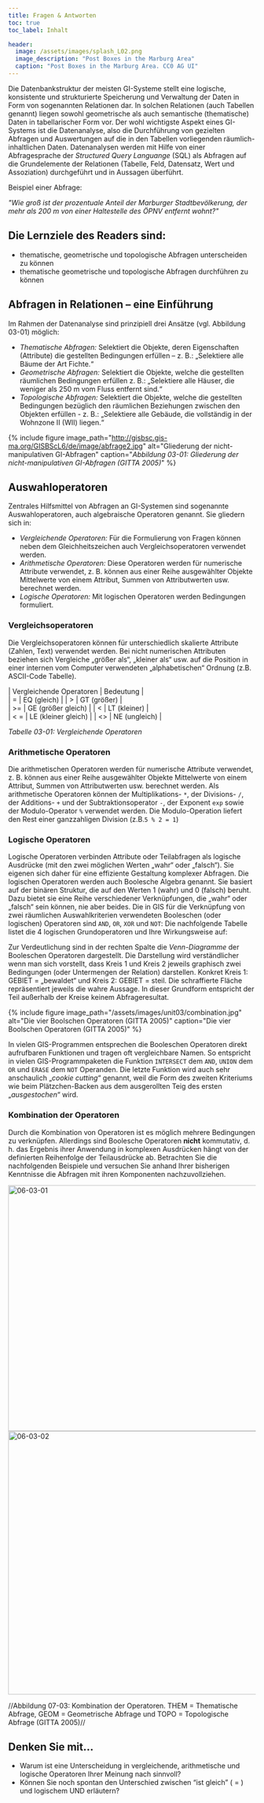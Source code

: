 ```yaml
---
title: Fragen & Antworten 
toc: true
toc_label: Inhalt

header:
  image: /assets/images/splash_L02.png
  image_description: "Post Boxes in the Marburg Area"
  caption: "Post Boxes in the Marburg Area. CC0 AG UI"
---
```



Die Datenbankstruktur der meisten GI-Systeme stellt eine logische, konsistente und strukturierte Speicherung und Verwaltung der Daten in Form von sogenannten Relationen dar. In solchen Relationen (auch Tabellen genannt) liegen sowohl geometrische als auch semantische (thematische) Daten in tabellarischer Form vor.<!--more-->  Der wohl wichtigste Aspekt eines GI-Systems ist die Datenanalyse, also die Durchführung von gezielten Abfragen und Auswertungen auf die in den Tabellen vorliegenden räumlich-inhaltlichen Daten. Datenanalysen werden mit Hilfe von einer Abfragesprache der *Structured Query Languange* (SQL) als Abfragen auf die Grundelemente der Relationen (Tabelle, Feld, Datensatz, Wert und Assoziation) durchgeführt und in Aussagen überführt.

Beispiel einer Abfrage:

*"Wie groß ist der prozentuale Anteil der Marburger Stadtbevölkerung, der mehr als 200 m von einer Haltestelle des ÖPNV entfernt wohnt?"*

## Die Lernziele des Readers sind:

  * thematische, geometrische und topologische Abfragen unterscheiden zu können
  * thematische geometrische und topologische Abfragen durchführen zu können


## Abfragen in Relationen – eine Einführung
	

Im Rahmen der Datenanalyse sind prinzipiell drei Ansätze (vgl. Abbildung 03-01) möglich:

  * *Thematische Abfragen:* Selektiert die Objekte, deren Eigenschaften (Attribute) die gestellten Bedingungen erfüllen – z. B.: „Selektiere alle Bäume der Art Fichte.“
  * *Geometrische Abfragen:* Selektiert die Objekte, welche die gestellten räumlichen Bedingungen erfüllen z. B.: „Selektiere alle Häuser, die weniger als 250 m vom Fluss entfernt sind.“
  * *Topologische Abfragen:* Selektiert die Objekte, welche die gestellten Bedingungen bezüglich den räumlichen Beziehungen zwischen den Objekten erfüllen - z. B.: „Selektiere alle Gebäude, die vollständig in der Wohnzone II (WII) liegen.“
  
{% include figure image_path="http://gisbsc.gis-ma.org/GISBScL6/de/image/abfrage2.jpg" alt="Gliederung der nicht-manipulativen GI-Abfragen" caption="*Abbildung 03-01: Gliederung der nicht-manipulativen GI-Abfragen (GITTA 2005)*" %}



## Auswahloperatoren

Zentrales Hilfsmittel von Abfragen an GI-Systemen sind sogenannte Auswahloperatoren, auch algebraische Operatoren genannt. Sie gliedern sich in:

  * *Vergleichende Operatoren:* Für die Formulierung von Fragen können neben dem Gleichheitszeichen auch Vergleichsoperatoren verwendet werden.
  * *Arithmetische Operatoren:* Diese Operatoren werden für numerische Attribute verwendet, z. B. können aus einer Reihe ausgewählter Objekte Mittelwerte von einem Attribut, Summen von Attributwerten usw. berechnet werden.
  * *Logische Operatoren:* Mit logischen Operatoren werden Bedingungen formuliert.

### Vergleichsoperatoren

Die Vergleichsoperatoren können für unterschiedlich skalierte Attribute (Zahlen, Text) verwendet werden. Bei nicht numerischen Attributen beziehen sich Vergleiche „größer als“, „kleiner als“ usw. auf die Position in einer internen vom Computer verwendeten „alphabetischen“ Ordnung (z.B. ASCII-Code Tabelle).

| Vergleichende Operatoren | Bedeutung |   
| =    | EQ (gleich)                   |
| >    | GT (größer)                   |    
| >=   | GE (größer gleich)            | 
| <    | LT (kleiner)                  |    
| < =   | LE (kleiner gleich)          | 
| <>   | NE (ungleich)                 |    

*Tabelle 03-01: Vergleichende Operatoren*

### Arithmetische Operatoren

Die arithmetischen Operatoren werden für numerische Attribute verwendet, z. B. können aus einer Reihe ausgewählter Objekte Mittelwerte von einem Attribut, Summen von Attributwerten usw. berechnet werden. Als arithmetische Operatoren können der Multiplikations- `*`, der Divisions- `/`, der Additions- `+` und der Subtraktionsoperator `-`, der Exponent `exp` sowie der Modulo-Operator `%` verwendet werden. Die Modulo-Operation liefert den Rest einer ganzzahligen Division (z.B.`5 % 2 = 1`)

### Logische Operatoren

Logische Operatoren verbinden Attribute oder Teilabfragen als logische Ausdrücke (mit den zwei möglichen Werten „wahr“ oder „falsch“). Sie eigenen sich daher für eine effiziente Gestaltung komplexer Abfragen. Die logischen Operatoren werden auch Boolesche Algebra genannt. Sie basiert auf der binären Struktur, die auf den Werten 1 (wahr) und 0 (falsch) beruht. Dazu bietet sie eine Reihe verschiedener Verknüpfungen, die „wahr“ oder „falsch“ sein können, nie aber beides. Die in GIS für die Verknüpfung von zwei räumlichen Auswahlkriterien verwendeten Booleschen (oder logischen) Operatoren sind `AND`, `OR`, `XOR` und `NOT`: Die nachfolgende Tabelle listet die 4 logischen Grundoperatoren und Ihre Wirkungsweise auf:

Zur Verdeutlichung sind in der rechten Spalte die *Venn-Diagramme* der Booleschen Operatoren dargestellt. Die Darstellung wird verständlicher wenn man sich vorstellt, dass  Kreis 1 und Kreis 2 jeweils graphisch zwei Bedingungen (oder Untermengen der Relation) darstellen. Konkret Kreis 1: GEBIET = „bewaldet“ und Kreis 2: GEBIET = steil. Die schraffierte Fläche repräsentiert jeweils die wahre Aussage. In dieser Grundform entspricht der Teil außerhalb der Kreise keinem Abfrageresultat.

{% include figure image_path="/assets/images/unit03/combination.jpg" alt="Die vier Boolschen Operatoren (GITTA 2005)" caption="Die vier Boolschen Operatoren (GITTA 2005)" %}


In vielen GIS-Programmen entsprechen die Booleschen Operatoren direkt aufrufbaren Funktionen und tragen oft vergleichbare Namen. So entspricht in vielen GIS-Programmpaketen die Funktion `INTERSECT` dem `AND`, `UNION` dem `OR` und `ERASE` dem `NOT` Operanden. Die letzte Funktion wird auch sehr anschaulich „*cookie cutting*“ genannt, weil die Form des zweiten Kriteriums wie beim Plätzchen-Backen aus dem ausgerollten Teig des ersten „*ausgestochen*“ wird.

### Kombination der Operatoren

Durch die Kombination von Operatoren ist es möglich mehrere Bedingungen zu verknüpfen. Allerdings sind Boolesche Operatoren **nicht** kommutativ, d. h. das Ergebnis ihrer Anwendung in komplexen Ausdrücken hängt von der definierten Reihenfolge der Teilausdrücke ab. Betrachten Sie die nachfolgenden Beispiele und versuchen Sie anhand Ihrer bisherigen Kenntnisse die Abfragen mit ihren Komponenten nachzuvollziehen.

	 
<html><a href="https://www.flickr.com/photos/environmentalinformatics-marburg/14161471688" title="06-03-01 by Environmental Informatics Marburg, on Flickr"><img src="https://farm3.staticflickr.com/2922/14161471688_12d9ff0432_o.png" width="983" height="500" alt="06-03-01"></a></html>
<html><a href="https://www.flickr.com/photos/environmentalinformatics-marburg/14348127685" title="06-03-02 by Environmental Informatics Marburg, on Flickr"><img src="https://farm3.staticflickr.com/2913/14348127685_0ed1e5b815_o.png" width="936" height="536" alt="06-03-02"></a></html>	 	 

//Abbildung 07-03:  Kombination der Operatoren. THEM = Thematische Abfrage, GEOM = Geometrische Abfrage und TOPO = Topologische Abfrage (GITTA 2005)//


## Denken Sie mit...

  * Warum ist eine Unterscheidung in vergleichende, arithmetische und logische Operatoren Ihrer Meinung nach sinnvoll?
  * Können Sie noch spontan den Unterschied zwischen “ist gleich” ( = ) und logischem UND erläutern?

